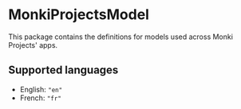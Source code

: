 # MonkiProjectsModel

This package contains the definitions for models used across Monki Projects' apps.

## Supported languages

* English: `"en"`
* French: `"fr"`
